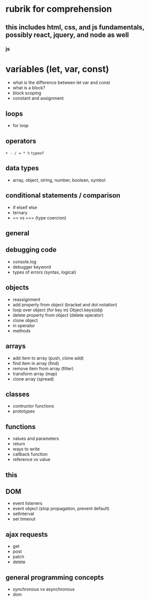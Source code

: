 # rubrik for comprehension

## this includes html, css, and js fundamentals, possibly react, jquery, and node as well

### js

# variables (let, var, const)
- what is the difference between let var and const
- what is a block?
- block scoping
- constant and assignment

## loops
- for loop

## operators
```+ - / = * %```
```typeof```

## data types
- array, object, string, number, boolean, symbol

## conditional statements / comparison
- if elseif else
- ternary
- == vs === (type coercion)

## general

## debugging code
- console.log
- debugger keyword
- types of errors (syntax, logical)

## objects
- reassignment
- add property from object (bracket and dot notation)
- loop over object (for key in) Object.keys(obj)
- delete property from object (delete operator)
- clone object
- in operator
- methods

## arrays
- add item to array (push, clone add)
- find item in array (find)
- remove item from array (filter)
- transform array (map)
- clone array (spread)

## classes
- contructor functions
- prototypes

## functions
- values and parameters
- return
- ways to write
- callback function
- reference vs value

## this

## DOM
- event listeners
- event object (stop propagation, prevent default)
- setInterval
- set timeout

## ajax requests
- get
- post
- patch
- delete 

## general programming concepts
- synchronous vs asynchronous
- dom
